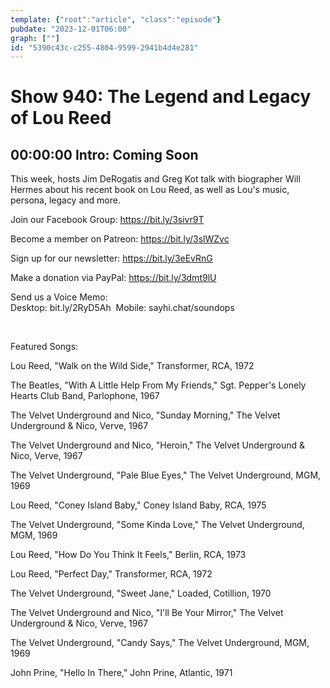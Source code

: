 ```yaml
---
template: {"root":"article", "class":"episode"}
pubdate: "2023-12-01T06:00"
graph: [""]
id: "5390c43c-c255-4804-9599-2941b4d4e281"
---
```






# Show 940: The Legend and Legacy of Lou Reed



## 00:00:00 Intro: Coming Soon

This week, hosts Jim DeRogatis and Greg Kot talk with biographer Will Hermes about his recent book on Lou Reed, as well as Lou's music, persona, legacy and more.




Join our Facebook Group: https://bit.ly/3sivr9T

Become a member on Patreon: https://bit.ly/3slWZvc

Sign up for our newsletter: https://bit.ly/3eEvRnG

Make a donation via PayPal: https://bit.ly/3dmt9lU

Send us a Voice Memo: Desktop: bit.ly/2RyD5Ah  Mobile: sayhi.chat/soundops

 

Featured Songs:

Lou Reed, "Walk on the Wild Side," Transformer, RCA, 1972

The Beatles, "With A Little Help From My Friends," Sgt. Pepper's Lonely Hearts Club Band, Parlophone, 1967

The Velvet Underground and Nico, "Sunday Morning," The Velvet Underground &amp; Nico, Verve, 1967

The Velvet Underground and Nico, "Heroin," The Velvet Underground &amp; Nico, Verve, 1967

The Velvet Underground, "Pale Blue Eyes," The Velvet Underground, MGM, 1969

Lou Reed, "Coney Island Baby," Coney Island Baby, RCA, 1975

The Velvet Underground, "Some Kinda Love," The Velvet Underground, MGM, 1969

Lou Reed, "How Do You Think It Feels," Berlin, RCA, 1973

Lou Reed, "Perfect Day," Transformer, RCA, 1972

The Velvet Underground, "Sweet Jane," Loaded, Cotillion, 1970

The Velvet Underground and Nico, "I'll Be Your Mirror," The Velvet Underground &amp; Nico, Verve, 1967

The Velvet Underground, "Candy Says," The Velvet Underground, MGM, 1969

John Prine, "Hello In There," John Prine, Atlantic, 1971